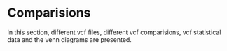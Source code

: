 # Comparisions
In this section, different vcf files, different vcf comparisions, vcf statistical data and the venn diagrams are presented. 
